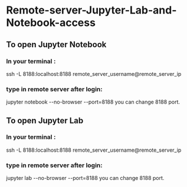 # Remote-server-Jupyter-Lab-and-Notebook-access

## To open Jupyter Notebook

### In your terminal :
ssh -L 8188:localhost:8188 remote_server_username@remote_server_ip

 
### type in remote server after login:
jupyter notebook --no-browser --port=8188
you can change 8188 port. 




## To open Jupyter Lab 

### In your terminal :
ssh -L 8188:localhost:8188 remote_server_username@remote_server_ip

### type in remote server after login:
jupyter lab --no-browser --port=8188
you can change 8188 port. 

